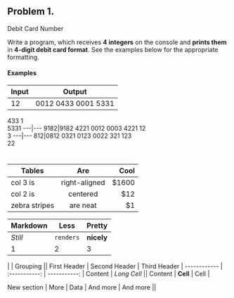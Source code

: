 ## Problem 1.                 
Debit Card Number

Write a program, which receives **4 integers** on the
console and **prints them** in **4-digit debit card format**. See the
examples below for the appropriate formatting.

#### Examples

**Input**|**Output**
---|---
12|0012 0433 0001 5331       
433
1          
5331
---|---
9182|9182 4221 0012 0003
4221
12            
3
---|---
812|0812 0321 0123 0022
321
123       
22
#

| Tables        | Are           | Cool  |
| ------------- |:-------------:| -----:|
| col 3 is      | right-aligned | $1600 |
| col 2 is      | centered      |   $12 |
| zebra stripes | are neat      |    $1 |

Markdown | Less | Pretty
--- | --- | ---
*Still* | `renders` | **nicely**
1 | 2 | 3

|  		  	  |  		 Grouping			||
First Header  | Second Header | Third Header |
 ------------ | :-----------: | -----------: |
Content       |          *Long Cell*   		||
Content       |   **Cell**    |         Cell |

New section   |     More      |         Data |
And more      |            And more          ||
